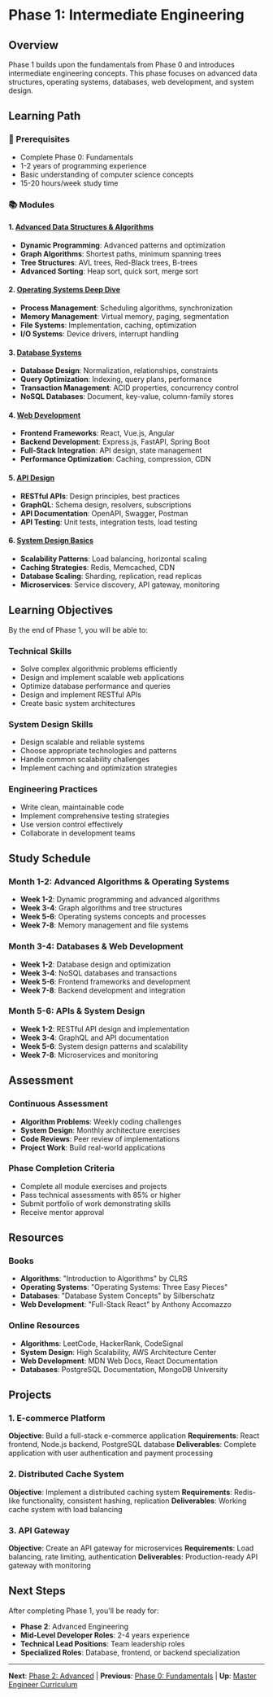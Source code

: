 # Phase 1: Intermediate Engineering

## Overview

Phase 1 builds upon the fundamentals from Phase 0 and introduces intermediate engineering concepts. This phase focuses on advanced data structures, operating systems, databases, web development, and system design.

## Learning Path

### 🎯 Prerequisites
- Complete Phase 0: Fundamentals
- 1-2 years of programming experience
- Basic understanding of computer science concepts
- 15-20 hours/week study time

### 📚 Modules

#### 1. [Advanced Data Structures & Algorithms](advanced-dsa/)
- **Dynamic Programming**: Advanced patterns and optimization
- **Graph Algorithms**: Shortest paths, minimum spanning trees
- **Tree Structures**: AVL trees, Red-Black trees, B-trees
- **Advanced Sorting**: Heap sort, quick sort, merge sort

#### 2. [Operating Systems Deep Dive](os-deep-dive/)
- **Process Management**: Scheduling algorithms, synchronization
- **Memory Management**: Virtual memory, paging, segmentation
- **File Systems**: Implementation, caching, optimization
- **I/O Systems**: Device drivers, interrupt handling

#### 3. [Database Systems](database-systems/)
- **Database Design**: Normalization, relationships, constraints
- **Query Optimization**: Indexing, query plans, performance
- **Transaction Management**: ACID properties, concurrency control
- **NoSQL Databases**: Document, key-value, column-family stores

#### 4. [Web Development](web-development/)
- **Frontend Frameworks**: React, Vue.js, Angular
- **Backend Development**: Express.js, FastAPI, Spring Boot
- **Full-Stack Integration**: API design, state management
- **Performance Optimization**: Caching, compression, CDN

#### 5. [API Design](api-design/)
- **RESTful APIs**: Design principles, best practices
- **GraphQL**: Schema design, resolvers, subscriptions
- **API Documentation**: OpenAPI, Swagger, Postman
- **API Testing**: Unit tests, integration tests, load testing

#### 6. [System Design Basics](system-design-basics/)
- **Scalability Patterns**: Load balancing, horizontal scaling
- **Caching Strategies**: Redis, Memcached, CDN
- **Database Scaling**: Sharding, replication, read replicas
- **Microservices**: Service discovery, API gateway, monitoring

## Learning Objectives

By the end of Phase 1, you will be able to:

### Technical Skills
- Solve complex algorithmic problems efficiently
- Design and implement scalable web applications
- Optimize database performance and queries
- Design and implement RESTful APIs
- Create basic system architectures

### System Design Skills
- Design scalable and reliable systems
- Choose appropriate technologies and patterns
- Handle common scalability challenges
- Implement caching and optimization strategies

### Engineering Practices
- Write clean, maintainable code
- Implement comprehensive testing strategies
- Use version control effectively
- Collaborate in development teams

## Study Schedule

### Month 1-2: Advanced Algorithms & Operating Systems
- **Week 1-2**: Dynamic programming and advanced algorithms
- **Week 3-4**: Graph algorithms and tree structures
- **Week 5-6**: Operating systems concepts and processes
- **Week 7-8**: Memory management and file systems

### Month 3-4: Databases & Web Development
- **Week 1-2**: Database design and optimization
- **Week 3-4**: NoSQL databases and transactions
- **Week 5-6**: Frontend frameworks and development
- **Week 7-8**: Backend development and integration

### Month 5-6: APIs & System Design
- **Week 1-2**: RESTful API design and implementation
- **Week 3-4**: GraphQL and API documentation
- **Week 5-6**: System design patterns and scalability
- **Week 7-8**: Microservices and monitoring

## Assessment

### Continuous Assessment
- **Algorithm Problems**: Weekly coding challenges
- **System Design**: Monthly architecture exercises
- **Code Reviews**: Peer review of implementations
- **Project Work**: Build real-world applications

### Phase Completion Criteria
- Complete all module exercises and projects
- Pass technical assessments with 85% or higher
- Submit portfolio of work demonstrating skills
- Receive mentor approval

## Resources

### Books
- **Algorithms**: "Introduction to Algorithms" by CLRS
- **Operating Systems**: "Operating Systems: Three Easy Pieces"
- **Databases**: "Database System Concepts" by Silberschatz
- **Web Development**: "Full-Stack React" by Anthony Accomazzo

### Online Resources
- **Algorithms**: LeetCode, HackerRank, CodeSignal
- **System Design**: High Scalability, AWS Architecture Center
- **Web Development**: MDN Web Docs, React Documentation
- **Databases**: PostgreSQL Documentation, MongoDB University

## Projects

### 1. E-commerce Platform
**Objective**: Build a full-stack e-commerce application
**Requirements**: React frontend, Node.js backend, PostgreSQL database
**Deliverables**: Complete application with user authentication and payment processing

### 2. Distributed Cache System
**Objective**: Implement a distributed caching system
**Requirements**: Redis-like functionality, consistent hashing, replication
**Deliverables**: Working cache system with load balancing

### 3. API Gateway
**Objective**: Create an API gateway for microservices
**Requirements**: Load balancing, rate limiting, authentication
**Deliverables**: Production-ready API gateway with monitoring

## Next Steps

After completing Phase 1, you'll be ready for:
- **Phase 2**: Advanced Engineering
- **Mid-Level Developer Roles**: 2-4 years experience
- **Technical Lead Positions**: Team leadership roles
- **Specialized Roles**: Database, frontend, or backend specialization

---

**Next**: [Phase 2: Advanced](../../README.md) | **Previous**: [Phase 0: Fundamentals](../../README.md) | **Up**: [Master Engineer Curriculum](README.md)
